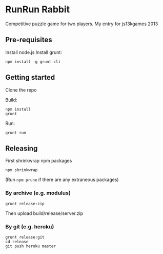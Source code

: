 RunRun Rabbit
=============

Competitive puzzle game for two players. My entry for js13kgames 2013

Pre-requisites
--------------

Install node.js
Install grunt:
```
npm install -g grunt-cli
```

Getting started
---------------

Clone the repo

Build:
```
npm install
grunt
```

Run:
```
grunt run
```

Releasing
----------

First shrinkwrap npm packages
```
npm shrinkwrap
```
(Run ```npm prune``` if there are any extraneous packages)

### By archive (e.g. modulus)
```
grunt release:zip
```
Then upload build/release/server.zip

### By git (e.g. heroku)
```
grunt release:git
cd release
git push heroku master
```